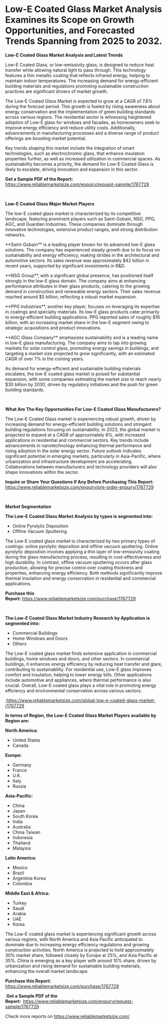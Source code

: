 <p><h1>Low-E Coated Glass Market Analysis Examines its Scope on Growth Opportunities, and Forecasted Trends Spanning from 2025 to 2032.</h1></p><p><strong>Low-E Coated Glass Market Analysis and Latest Trends</strong></p>
<p><p>Low-E Coated Glass, or low-emissivity glass, is designed to reduce heat transfer while allowing natural light to pass through. This technology features a thin metallic coating that reflects infrared energy, helping to maintain indoor temperatures. The increasing demand for energy-efficient building materials and regulations promoting sustainable construction practices are significant drivers of market growth.</p><p>The Low-E Coated Glass Market is expected to grow at a CAGR of 7.8% during the forecast period. This growth is fueled by rising awareness about energy conservation and the implementation of green building standards across various regions. The residential sector is witnessing heightened adoption of Low-E glass for windows and facades, as homeowners seek to improve energy efficiency and reduce utility costs. Additionally, advancements in manufacturing processes and a diverse range of product offerings are boosting market potential.</p><p>Key trends shaping this market include the integration of smart technologies, such as electrochromic glass, that enhance insulation properties further, as well as increased utilization in commercial spaces. As sustainability becomes a priority, the demand for Low-E Coated Glass is likely to escalate, driving innovation and expansion in this sector.</p></p>
<p><strong>Get a Sample PDF of the Report:&nbsp;</strong> <a href="https://www.reliablemarketsize.com/enquiry/request-sample/1767729?utm_campaign=1720&utm_medium=2&utm_source=Github&utm_content=ia&utm_term=02022025&utm_id=low-e-coated-glass">https://www.reliablemarketsize.com/enquiry/request-sample/1767729</a></p>
<p>&nbsp;</p>
<p><strong>Low-E Coated Glass Major Market Players</strong></p>
<p><p>The low-E coated glass market is characterized by its competitive landscape, featuring prominent players such as Saint-Gobain, NSG, PPG, AGC, and Guardian Industries. These companies dominate through innovative technologies, extensive product ranges, and strong distribution networks.</p><p>**Saint-Gobain** is a leading player known for its advanced low-E glass solutions. The company has experienced steady growth due to its focus on sustainability and energy efficiency, making strides in the architectural and automotive sectors. Its sales revenue was approximately $42 billion in recent years, supported by significant investments in R&D.</p><p>**NSG Group**, with a significant global presence, has positioned itself strongly in the low-E glass domain. The company aims at enhancing performance attributes in their glass products, catering to the growing demand in construction and renewable energy sectors. Their sales revenue reached around $5 billion, reflecting a robust market expansion.</p><p>**PPG Industries**, another key player, focuses on leveraging its expertise in coatings and specialty materials. Its low-E glass products cater primarily to energy-efficient building applications. PPG reported sales of roughly $16 billion, with an increasing market share in the low-E segment owing to strategic acquisitions and product innovations.</p><p>**AGC Glass Company** emphasizes sustainability and is a leading name in low-E glass manufacturing. The company aims to tap into growing markets for solar control glass, promoting energy savings in buildings, and targeting a market size projected to grow significantly, with an estimated CAGR of over 7% in the coming years.</p><p>As demand for energy-efficient and sustainable building materials escalates, the low-E coated glass market is poised for substantial expansion, with some companies estimating the market size to reach nearly $30 billion by 2030, driven by regulatory initiatives and the push for green building standards.</p></p>
<p>&nbsp;</p>
<p><strong>What Are The Key Opportunities For Low-E Coated Glass Manufacturers?</strong></p>
<p><p>The Low-E Coated Glass market is experiencing robust growth, driven by increasing demand for energy-efficient building solutions and stringent building regulations focusing on sustainability. In 2023, the global market is projected to expand at a CAGR of approximately 8%, with increased applications in residential and commercial sectors. Key trends include advancements in nanotechnology enhancing thermal performance and rising adoption in the solar energy sector. Future outlook indicates significant potential in emerging markets, particularly in Asia-Pacific, where urbanization and infrastructure development are accelerating. Collaborations between manufacturers and technology providers will also shape innovations within the sector.</p></p>
<p><strong>Inquire or Share Your Questions If Any Before Purchasing This Report:</strong> <a href="https://www.reliablemarketsize.com/enquiry/pre-order-enquiry/1767729?utm_campaign=1720&utm_medium=2&utm_source=Github&utm_content=ia&utm_term=02022025&utm_id=low-e-coated-glass">https://www.reliablemarketsize.com/enquiry/pre-order-enquiry/1767729</a></p>
<p>&nbsp;</p>
<p><strong>Market Segmentation</strong></p>
<p><strong>The Low-E Coated Glass Market Analysis by types is segmented into:</strong></p>
<p><ul><li>Online Pyrolytic Deposition</li><li>Offline Vacuum Sputtering</li></ul></p>
<p><p>The Low-E coated glass market is characterized by two primary types of coatings: online pyrolytic deposition and offline vacuum sputtering. Online pyrolytic deposition involves applying a thin layer of low-emissivity coating during the glass manufacturing process, resulting in cost-effectiveness and high durability. In contrast, offline vacuum sputtering occurs after glass production, allowing for precise control over coating thickness and properties, enhancing energy efficiency. Both methods significantly improve thermal insulation and energy conservation in residential and commercial applications.</p></p>
<p><strong>Purchase this Report:&nbsp;</strong><a href="https://www.reliablemarketsize.com/purchase/1767729?utm_campaign=1720&utm_medium=2&utm_source=Github&utm_content=ia&utm_term=02022025&utm_id=low-e-coated-glass">https://www.reliablemarketsize.com/purchase/1767729</a></p>
<p>&nbsp;</p>
<p><strong>The Low-E Coated Glass Market Industry Research by Application is segmented into:</strong></p>
<p><ul><li>Commercial Buildings</li><li>Home Windows and Doors</li><li>Others</li></ul></p>
<p><p>The Low-E coated glass market finds extensive application in commercial buildings, home windows and doors, and other sectors. In commercial buildings, it enhances energy efficiency by reducing heat transfer and glare, contributing to sustainability. For residential use, Low-E glass improves comfort and insulation, helping to lower energy bills. Other applications include automotive and appliances, where thermal performance is also crucial. Overall, Low-E coated glass plays a vital role in promoting energy efficiency and environmental conservation across various sectors.</p></p>
<p><a href="https://www.reliablemarketsize.com/global-low-e-coated-glass-market-r1767729?utm_campaign=1720&utm_medium=2&utm_source=Github&utm_content=ia&utm_term=02022025&utm_id=low-e-coated-glass">&nbsp;https://www.reliablemarketsize.com/global-low-e-coated-glass-market-r1767729</a></p>
<p><strong>In terms of Region, the Low-E Coated Glass Market Players available by Region are:</strong></p>
<p>
    <p> <strong> North America: </strong>
        <ul>
            <li>United States</li>
            <li>Canada</li>
        </ul>
        </p> 
    <p> <strong> Europe: </strong>
        <ul>
            <li>Germany</li>
            <li>France</li>
            <li>U.K.</li>
            <li>Italy</li>
            <li>Russia</li>
        </ul>
        </p> 
    <p> <strong> Asia-Pacific: </strong>
        <ul>
            <li>China</li>
            <li>Japan</li>
            <li>South Korea</li>
            <li>India</li>
            <li>Australia</li>
            <li>China Taiwan</li>
            <li>Indonesia</li>
            <li>Thailand</li>
            <li>Malaysia</li>
        </ul>
        </p> 
    <p> <strong> Latin America: </strong>
        <ul>
            <li>Mexico</li>
            <li>Brazil</li>
            <li>Argentina Korea</li>
            <li>Colombia</li>
        </ul>
        </p> 
    <p> <strong> Middle East & Africa: </strong>
        <ul>
            <li>Turkey</li>
            <li>Saudi</li>
            <li>Arabia</li>
            <li>UAE</li>
            <li>Korea</li>
        </ul>
    </p>
    </p>
<p><p>The Low-E coated glass market is experiencing significant growth across various regions, with North America and Asia Pacific anticipated to dominate due to increasing energy efficiency regulations and growing construction activities. North America is projected to hold approximately 30% market share, followed closely by Europe at 25%, and Asia Pacific at 35%. China is emerging as a key player with around 10% share, driven by urbanization and rising demand for sustainable building materials, enhancing the overall market landscape.</p></p>
<p><strong>Purchase this Report: </strong><a href="https://www.reliablemarketsize.com/purchase/1767729?utm_campaign=1720&utm_medium=2&utm_source=Github&utm_content=ia&utm_term=02022025&utm_id=low-e-coated-glass">https://www.reliablemarketsize.com/purchase/1767729</a></p>
<p>&nbsp;<strong>Get a Sample PDF of the Report:&nbsp;&nbsp;</strong><a href="https://www.reliablemarketsize.com/enquiry/request-sample/1767729?utm_campaign=1720&utm_medium=2&utm_source=Github&utm_content=ia&utm_term=02022025&utm_id=low-e-coated-glass">https://www.reliablemarketsize.com/enquiry/request-sample/1767729</a></p>
<p><strong></strong></p>
<p>Check more reports on <a href="https://www.reliablemarketsize.com/?utm_campaign=1720&utm_medium=2&utm_source=Github&utm_content=ia&utm_term=02022025&utm_id=low-e-coated-glass">https://www.reliablemarketsize.com/</a></p>